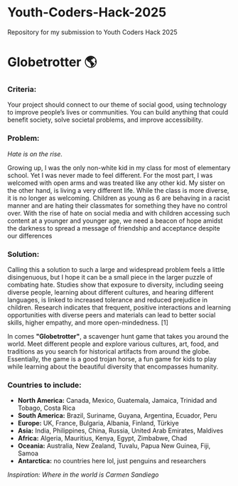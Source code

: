 # Youth-Coders-Hack-2025
Repository for my submission to Youth Coders Hack 2025

# Globetrotter 🌎

### Criteria:
Your project should connect to our theme of social good, using technology to improve people’s lives or communities. You can build anything that could benefit society, solve societal problems, and improve accessibility. 

### Problem:
*Hate is on the rise.*   

Growing up, I was the only non-white kid in my class for most of elementary school. Yet I was never made to feel different. For the most part, I was welcomed with open arms and was treated like any other kid. My sister on the other hand, is living a very different life. While the class is more diverse, it is no longer as welcoming. Children as young as 6 are behaving in a racist manner and are hating their classmates for something they have no control over. With the rise of hate on social media and with children accessing such content at a younger and younger age, we need a beacon of hope amidst the darkness to spread a message of friendship and acceptance despite our differences 

### Solution:
Calling this a solution to such a large and widespread problem feels a little disingenuous, but I hope it can be a small piece in the larger puzzle of combating hate. Studies show that exposure to diversity, including seeing diverse people, learning about different cultures, and hearing different languages, is linked to increased tolerance and reduced prejudice in children. Research indicates that frequent, positive interactions and learning opportunities with diverse peers and materials can lead to better social skills, higher empathy, and more open-mindedness. [1]  
 
In comes **"Globetrotter"**, a scavenger hunt game that takes you around the world. Meet different people and explore various cultures, art, food, and traditions as you search for historical artifacts from around the globe. Essentially, the game is a good trojan horse, a fun game for kids to play while learning about the beautiful diversity that encompasses humanity.   

 

### Countries to include: 

- **North America:** Canada, Mexico, Guatemala, Jamaica, Trinidad and Tobago, Costa Rica
- **South America:** Brazil, Suriname, Guyana, Argentina, Ecuador, Peru
- **Europe:** UK, France, Bulgaria, Albania, Finland, Türkiye
- **Asia:** India, Philippines,  China, Russia, United Arab Emirates, Maldives
- **Africa:** Algeria, Mauritius, Kenya, Egypt, Zimbabwe, Chad
- **Oceania:** Australia, New Zealand, Tuvalu, Papua New Guinea, Fiji, Samoa
- **Antarctica:** no countries here lol, just penguins and researchers  

 *Inspiration: Where in the world is Carmen Sandiego* 

 

 
